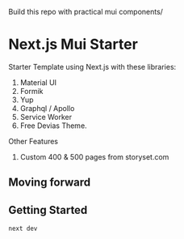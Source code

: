Build this repo with practical mui components/

# Next.js Mui Starter

Starter Template using Next.js with these libraries:

1. Material UI
2. Formik
3. Yup
4. Graphql / Apollo
5. Service Worker
6. Free Devias Theme.

Other Features

1. Custom 400 & 500 pages from storyset.com

## Moving forward

## Getting Started

`next dev`
